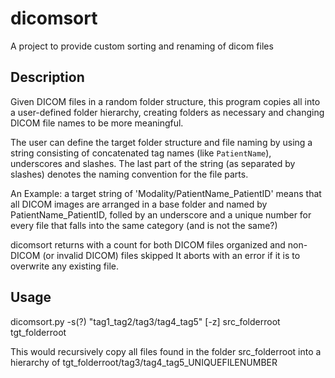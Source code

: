 dicomsort
=========

A project to provide custom sorting and renaming of dicom files


Description
-----------

Given DICOM files in a random folder structure, this program copies all into a user-defined folder hierarchy, creating folders as necessary and changing DICOM file names to be more meaningful.

The user can define the target folder structure and file naming by using a string consisting of concatenated tag names (like `PatientName`), underscores and slashes.
The last part of the string (as separated by slashes) denotes the naming convention for the file parts.

An Example: a target string of 'Modality/PatientName_PatientID' means that all DICOM images are arranged in a base folder and named by PatientName_PatientID, folled by an underscore and a unique number for every file that falls into the same category (and is not the same?)

dicomsort returns with a count for both DICOM files organized and non-DICOM (or invalid DICOM) files skipped
It aborts with an error if it is to overwrite any existing file.


Usage
-----

dicomsort.py -s(?) "tag1_tag2/tag3/tag4_tag5"  [-z] src_folderroot tgt_folderroot

This would recursively copy all files found in the folder src_folderroot into a hierarchy of tgt_folderroot/tag3/tag4_tag5_UNIQUEFILENUMBER
